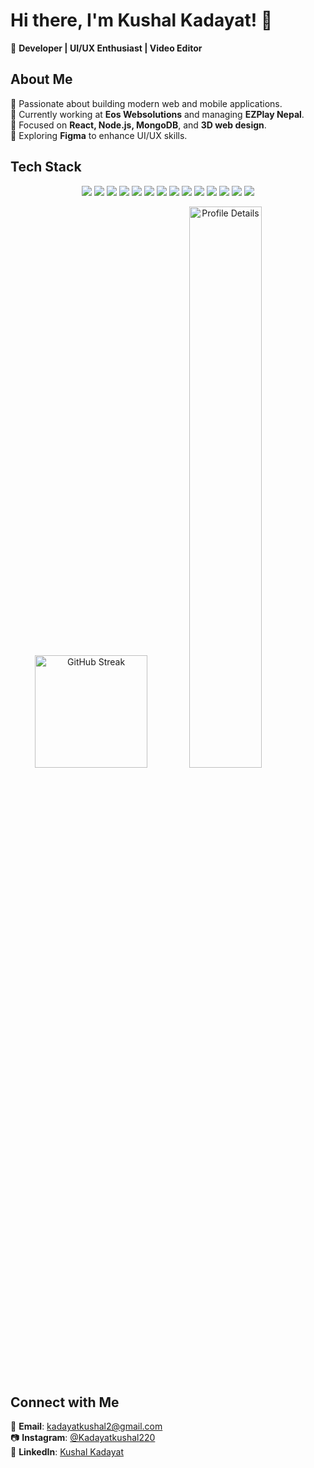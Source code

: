 # Hi there, I'm Kushal Kadayat! 👋  

🚀 **Developer | UI/UX Enthusiast | Video Editor**  

## About Me  
🔹 Passionate about building modern web and mobile applications.  
🔹 Currently working at **Eos Websolutions** and managing **EZPlay Nepal**.  
🔹 Focused on **React, Node.js, MongoDB**, and **3D web design**.  
🔹 Exploring **Figma** to enhance UI/UX skills.  

## Tech Stack  

<p align="center">
  <img src="https://img.shields.io/badge/React-20232A?style=for-the-badge&logo=react&logoColor=61DAFB">
  <img src="https://img.shields.io/badge/Next.js-000000?style=for-the-badge&logo=next.js&logoColor=white">
  <img src="https://img.shields.io/badge/React%20Native-61DAFB?style=for-the-badge&logo=react&logoColor=black">
  <img src="https://img.shields.io/badge/Tailwind_CSS-38B2AC?style=for-the-badge&logo=tailwind-css&logoColor=white">
  <img src="https://img.shields.io/badge/Figma-F24E1E?style=for-the-badge&logo=figma&logoColor=white">
  <img src="https://img.shields.io/badge/Node.js-43853D?style=for-the-badge&logo=node.js&logoColor=white">
  <img src="https://img.shields.io/badge/Express.js-000000?style=for-the-badge&logo=express&logoColor=white">
  <img src="https://img.shields.io/badge/MongoDB-4EA94B?style=for-the-badge&logo=mongodb&logoColor=white">
  <img src="https://img.shields.io/badge/MySQL-4479A1?style=for-the-badge&logo=mysql&logoColor=white">
  <img src="https://img.shields.io/badge/Firebase-FFCA28?style=for-the-badge&logo=firebase&logoColor=black">
  <img src="https://img.shields.io/badge/Docker-2496ED?style=for-the-badge&logo=docker&logoColor=white">
  <img src="https://img.shields.io/badge/Git-F05032?style=for-the-badge&logo=git&logoColor=white">
  <img src="https://img.shields.io/badge/GitHub-181717?style=for-the-badge&logo=github&logoColor=white">
  <img src="https://img.shields.io/badge/Postman-FF6C37?style=for-the-badge&logo=postman&logoColor=white">
</p>

<div align="center">
  <img height="180em" src="https://github-readme-streak-stats.herokuapp.com/?user=kadayatkushal&theme=tokyonight&hide_border=true" alt="GitHub Streak"/>
    <img width="48%" src="https://github-profile-summary-cards.vercel.app/api/cards/profile-details?username=kadayatkushal&theme=tokyonight" alt="Profile Details"/>

</div>


## Connect with Me  
📩 **Email**: [kadayatkushal2@gmail.com](mailto:kadayatkushal2@gmail.com)  
📷 **Instagram**: [@Kadayatkushal220](https://www.instagram.com/kadayatkushal220?igsh=cHJsemM2eGtvM2kw)  
💼 **LinkedIn**: [Kushal Kadayat](https://www.linkedin.com/in/kushal-kadayat-289671294/)  


